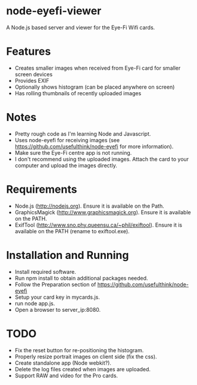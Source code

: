 node-eyefi-viewer
=================

A Node.js based server and viewer for the Eye-Fi Wifi cards.

Features
========

- Creates smaller images when received from Eye-Fi card for smaller screen devices
- Provides EXIF
- Optionally shows histogram (can be placed anywhere on screen)
- Has rolling thumbnails of recently uploaded images

Notes
=====

- Pretty rough code as I'm learning Node and Javascript.
- Uses node-eyefi for receiving images (see https://github.com/usefulthink/node-eyefi for more information).
- Make sure the Eye-Fi centre app is not running.
- I don't recommend using the uploaded images. Attach the card to your computer and upload the images directly.

Requirements
============

- Node.js (http://nodejs.org). Ensure it is available on the Path.
- GraphicsMagick (http://www.graphicsmagick.org).  Ensure it is available on the PATH.
- ExifTool (http://www.sno.phy.queensu.ca/~phil/exiftool). Ensure it is available on the PATH (rename to exiftool.exe). 

Installation and Running
========================

- Install required software.
- Run npm install to obtain additional packages needed.
- Follow the Preparation section of https://github.com/usefulthink/node-eyefi
- Setup your card key in mycards.js.
- run node app.js.
- Open a browser to server_ip:8080.


TODO
====

- Fix the reset button for re-positioning the histogram.
- Properly resize portrait images on client side (fix the css).
- Create standalone app (Node webkit?).
- Delete the log files created when images are uploaded.
- Support RAW and video for the Pro cards.
